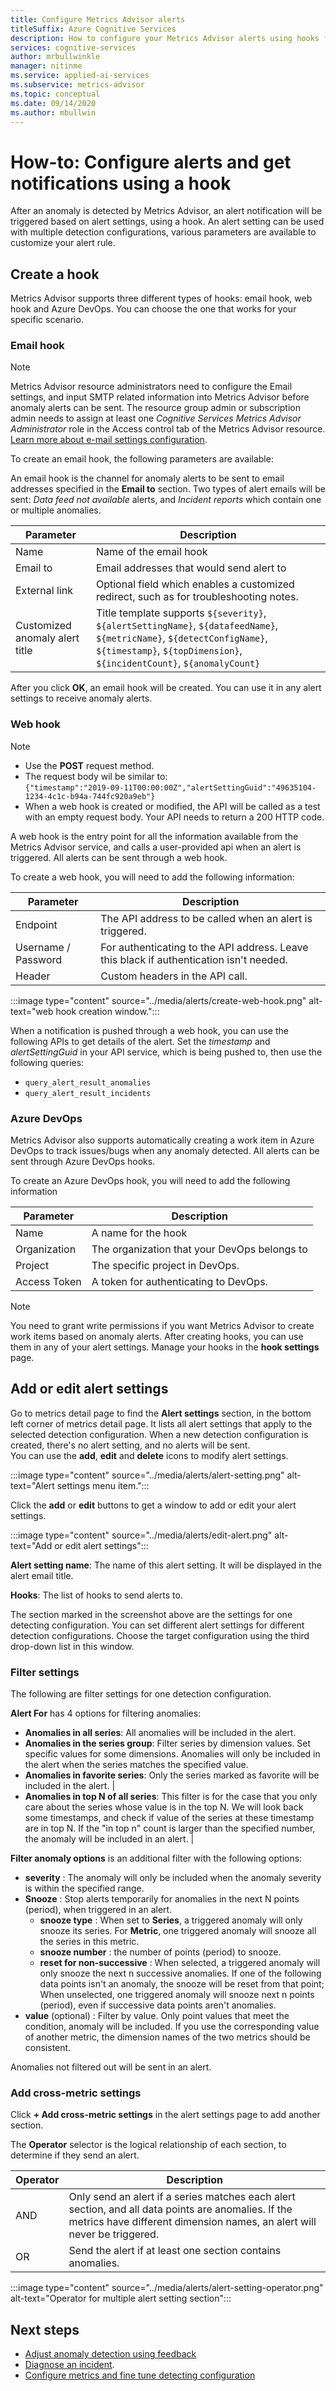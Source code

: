 ```yaml
---
title: Configure Metrics Advisor alerts
titleSuffix: Azure Cognitive Services
description: How to configure your Metrics Advisor alerts using hooks for email, web and Azure DevOps.
services: cognitive-services
author: mrbullwinkle
manager: nitinme
ms.service: applied-ai-services
ms.subservice: metrics-advisor
ms.topic: conceptual
ms.date: 09/14/2020
ms.author: mbullwin
---
```


# How-to: Configure alerts and get notifications using a hook

After an anomaly is detected by Metrics Advisor, an alert notification will be triggered based on alert settings, using a hook. An alert setting can be used with multiple detection configurations, various parameters are available to customize your alert rule.

## Create a hook

Metrics Advisor supports three different types of hooks: email hook, web hook and Azure DevOps. You can choose the one that works for your specific scenario.       

### Email hook

> [!Note]
> Metrics Advisor resource administrators need to configure the Email settings, and input SMTP related information into Metrics Advisor before anomaly alerts can be sent. The resource group admin or subscription admin needs to assign at least one *Cognitive Services Metrics Advisor Administrator* role in the Access control tab of the Metrics Advisor resource. [Learn more about e-mail settings configuration](../faq.md#how-to-set-up-email-settings-and-enable-alerting-by-email).

To create an email hook, the following parameters are available: 

An email hook is the channel for anomaly alerts to be sent to email addresses specified in the **Email to** section. Two types of alert emails will be sent: *Data feed not available* alerts, and *Incident reports* which contain one or multiple anomalies. 

|Parameter |Description  |
|---------|---------|
| Name | Name of the email hook |
| Email to| Email addresses that would send alert to|
| External link | Optional field which enables a customized redirect, such as for troubleshooting notes. |
| Customized anomaly alert title | Title template supports `${severity}`, `${alertSettingName}`, `${datafeedName}`, `${metricName}`, `${detectConfigName}`, `${timestamp}`, `${topDimension}`, `${incidentCount}`, `${anomalyCount}`

After you click **OK**, an email hook will be created. You can use it in any alert settings to receive anomaly alerts. 

### Web hook

> [!Note]
> * Use the **POST** request method.
> * The request body wil be similar to:  
    `{"timestamp":"2019-09-11T00:00:00Z","alertSettingGuid":"49635104-1234-4c1c-b94a-744fc920a9eb"}`
> * When a web hook is created or modified, the API will be called as a test with an empty request body. Your API needs to return a 200 HTTP code.

A web hook is the entry point for all the information available from the Metrics Advisor service, and calls a user-provided api when an alert is triggered. All alerts can be sent through a web hook.

To create a web hook, you will need to add the following information:

|Parameter |Description  |
|---------|---------|
|Endpoint     | The API address to be called when an alert is triggered.        |
|Username / Password | For authenticating to the API address. Leave this black if authentication isn't needed.         |
|Header     | Custom headers in the API call.        |

:::image type="content" source="../media/alerts/create-web-hook.png" alt-text="web hook creation window.":::

When a notification is pushed through a web hook, you can use the following APIs to get details of the alert. Set the *timestamp* and *alertSettingGuid* in your API service, which is being pushed to, then use the following queries: 
- `query_alert_result_anomalies`
- `query_alert_result_incidents`

### Azure DevOps

Metrics Advisor also supports automatically creating a work item in Azure DevOps to track issues/bugs when any anomaly detected. All alerts can be sent through Azure DevOps hooks.

To create an Azure DevOps hook, you will need to add the following information

|Parameter |Description  |
|---------|---------|
| Name | A name for the hook |
| Organization | The organization that your DevOps belongs to |
| Project | The specific project in DevOps. |
| Access Token |  A token for authenticating to DevOps. | 

> [!Note]
> You need to grant write permissions if you want Metrics Advisor to create work items based on anomaly alerts. 
> After creating hooks, you can use them in any of your alert settings. Manage your hooks in the **hook settings** page.

## Add or edit alert settings

Go to metrics detail page to find the **Alert settings** section, in the bottom left corner of metrics detail page. It lists all alert settings that apply to the selected detection configuration. When a new detection configuration is created, there's no alert setting, and no alerts will be sent.  
You can use the **add**, **edit** and **delete** icons to modify alert settings.

:::image type="content" source="../media/alerts/alert-setting.png" alt-text="Alert settings menu item.":::

Click the **add** or **edit** buttons to get a window to add or edit your alert settings.

:::image type="content" source="../media/alerts/edit-alert.png" alt-text="Add or edit alert settings":::

**Alert setting name**: The name of this alert setting. It will be displayed in the alert email title.

**Hooks**: The list of hooks to send alerts to.

The section marked in the screenshot above are the settings for one detecting configuration. You can set different alert settings for different detection configurations. Choose the target configuration using the third drop-down list in this window. 

### Filter settings 

The following are filter settings for one detection configuration.

**Alert For** has 4 options for filtering anomalies:

* **Anomalies in all series**: All anomalies will be included in the alert.         
* **Anomalies in the series group**: Filter series by dimension values. Set specific values for some dimensions. Anomalies will only be included in the alert when the series matches the specified value.       
* **Anomalies in favorite series**: Only the series marked as favorite will be included in the alert.        |
* **Anomalies in top N of all series**: This filter is for the case that you only care about the series whose value is in the top N. We will look back some timestamps, and check if value of the series at these timestamp are in top N. If the "in top n" count is larger than the specified number, the anomaly will be included in an alert.        |

**Filter anomaly options** is an additional filter with the following options:

- **severity** : The anomaly will only be included when the anomaly severity is within the specified range.
- **Snooze** : Stop alerts temporarily for anomalies in the next N points (period), when triggered in an alert.
    - **snooze type** : When set to **Series**, a triggered anomaly will only snooze its series. For **Metric**, one triggered anomaly will snooze all the series in this metric.
    - **snooze number** : the number of points (period) to snooze.
    - **reset for non-successive** : When selected, a triggered anomaly will only snooze the next n successive anomalies. If one of the following data points isn't an anomaly, the snooze will be reset from that point; When unselected, one triggered anomaly will snooze next n points (period), even if successive data points aren't anomalies.
- **value** (optional) : Filter by value. Only point values that meet the condition, anomaly will be included. If you use the corresponding value of another metric, the dimension names of the two metrics should be consistent.

Anomalies not filtered out will be sent in an alert.

### Add cross-metric settings

Click **+ Add cross-metric settings** in the alert settings page to add another section.

The **Operator** selector is the logical relationship of each section, to determine if they send an alert.


|Operator  |Description  |
|---------|---------|
|AND     | Only send an alert if a series matches each alert section, and all data points are anomalies. If the metrics have different dimension names, an alert will never be triggered.         |
|OR     | Send the alert if at least one section contains anomalies.         |

:::image type="content" source="../media/alerts/alert-setting-operator.png" alt-text="Operator for multiple alert setting section":::

## Next steps

- [Adjust anomaly detection using feedback](anomaly-feedback.md)
- [Diagnose an incident](diagnose-incident.md).
- [Configure metrics and fine tune detecting configuration](configure-metrics.md)